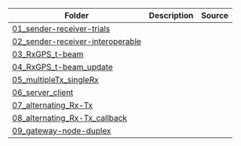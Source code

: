

|Folder    |Description |Source |
|----------|------------|-------|
|[01_sender-receiver-trials](/01_sender-receiver-trials)| | |
|[02_sender-receiver-interoperable](02_sender-receiver-interoperable)| | |
|[03_RxGPS_t-beam](03_RxGPS_t-beam)|| |
|[04_RxGPS_t-beam_update](04_RxGPS_t-beam_update)| | |
|[05_multipleTx_singleRx](05_multipleTx_singleRx)| | |
|[06_server_client](06_server_client)| | |
|[07_alternating_Rx-Tx](07_alternating_Rx-Tx)| | |
|[08_alternating_Rx-Tx_callback](08_alternating_Rx-Tx_callback)| | |
|[09_gateway-node-duplex](09_gateway-node-duplex)| | |

